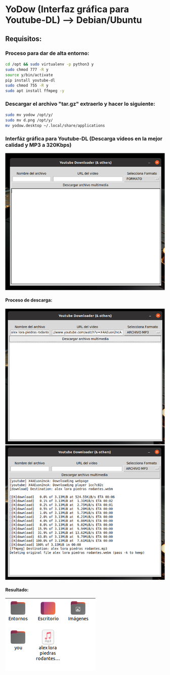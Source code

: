 # YoDow (Interfaz gráfica para Youtube-DL) --> Debian/Ubuntu

## Requisitos:


### Proceso para dar de alta entorno:
```bash         
cd /opt && sudo virtualenv -p python3 y 
sudo chmod 777 -R y
source y/bin/activate
pip install youtube-dl
sudo chmod 755 -R y
sudo apt install ffmpeg -y
```            
### Descargar el archivo "tar.gz" extraerlo y hacer lo siguiente:
```bash
sudo mv yodow /opt/y/
sudo mv d.png /opt/y/
mv yodow.desktop ~/.local/share/applications
```

### Interfáz gráfica para Youtube-DL (Descarga vídeos en la mejor calidad y MP3 a 320Kbps)

![](imgs/1_a.png)

#### Proceso de descarga: 

![](imgs/1_d.png)  
![](imgs/2_d.png)

#### Resultado:
![](imgs/3_a.png)



